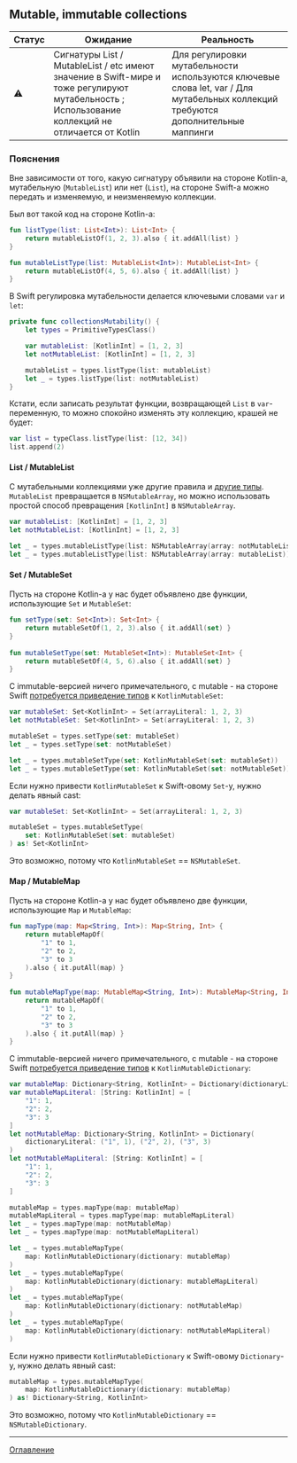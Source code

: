 ## Mutable, immutable collections

| Статус    | Ожидание                                                                                                                                         | Реальность                                                                                                                       |
| --------- | ------------------------------------------------------------------------------------------------------------------------------------------------ | -------------------------------------------------------------------------------------------------------------------------------- |
| :warning: | Сигнатуры List / MutableList / etc имеют значение в Swift-мире и тоже регулируют мутабельность ; Использование коллекций не отличается от Kotlin | Для регулировки мутабельности используются ключевые слова let, var / Для мутабельных коллекций требуются дополнительные маппинги |

### Пояснения

Вне зависимости от того, какую сигнатуру объявили на стороне Kotlin-а, мутабельную (`MutableList`) или нет (`List`), 
на стороне Swift-а можно передать и изменяемую, и неизменяемую коллекции.

Был вот такой код на стороне Kotlin-а:

```kotlin
fun listType(list: List<Int>): List<Int> {  
    return mutableListOf(1, 2, 3).also { it.addAll(list) }  
}  

fun mutableListType(list: MutableList<Int>): MutableList<Int> {  
    return mutableListOf(4, 5, 6).also { it.addAll(list) }  
}
```

В Swift регулировка мутабельности делается ключевыми словами `var` и `let`:

```swift
private func collectionsMutability() {
	let types = PrimitiveTypesClass()

	var mutableList: [KotlinInt] = [1, 2, 3]
	let notMutableList: [KotlinInt] = [1, 2, 3]

	mutableList = types.listType(list: mutableList)
	let _ = types.listType(list: notMutableList)
}
```

Кстати, если записать результат функции, возвращающей `List` в `var`-переменную, то можно спокойно изменять эту 
коллекцию, крашей не будет:

```swift
var list = typeClass.listType(list: [12, 34])
list.append(2)
```

#### List / MutableList

С мутабельными коллекциями уже другие правила и [другие типы](https://kotlinlang.org/docs/native-objc-interop.html#collections). 
`MutableList` превращается в `NSMutableArray`, но можно использовать простой способ превращения `[KotlinInt]` в `NSMutableArray`.

```swift
var mutableList: [KotlinInt] = [1, 2, 3]
let notMutableList: [KotlinInt] = [1, 2, 3]

let _ = types.mutableListType(list: NSMutableArray(array: notMutableList))
let _ = types.mutableListType(list: NSMutableArray(array: mutableList))
```

#### Set / MutableSet
Пусть на стороне Kotlin-а у нас будет объявлено две функции, использующие `Set` и `MutableSet`:

```kotlin
fun setType(set: Set<Int>): Set<Int> {  
    return mutableSetOf(1, 2, 3).also { it.addAll(set) }  
}  
  
fun mutableSetType(set: MutableSet<Int>): MutableSet<Int> {  
    return mutableSetOf(4, 5, 6).also { it.addAll(set) }  
}
```

С immutable-версией ничего примечательного, с mutable - на стороне Swift 
[потребуется приведение типов](https://kotlinlang.org/docs/native-objc-interop.html#collections) 
к `KotlinMutableSet`:

```swift
var mutableSet: Set<KotlinInt> = Set(arrayLiteral: 1, 2, 3)
let notMutableSet: Set<KotlinInt> = Set(arrayLiteral: 1, 2, 3)

mutableSet = types.setType(set: mutableSet)
let _ = types.setType(set: notMutableSet)

let _ = types.mutableSetType(set: KotlinMutableSet(set: mutableSet))
let _ = types.mutableSetType(set: KotlinMutableSet(set: notMutableSet))
```

Если нужно привести `KotlinMutableSet` к Swift-овому `Set`-у, нужно делать явный cast:

```swift
var mutableSet: Set<KotlinInt> = Set(arrayLiteral: 1, 2, 3)

mutableSet = types.mutableSetType(
	set: KotlinMutableSet(set: mutableSet)
) as! Set<KotlinInt>
```

Это возможно, потому что `KotlinMutableSet` == `NSMutableSet`.

#### Map / MutableMap
Пусть на стороне Kotlin-а у нас будет объявлено две функции, использующие `Map` и `MutableMap`:

```kotlin
fun mapType(map: Map<String, Int>): Map<String, Int> {  
    return mutableMapOf(  
        "1" to 1,  
		"2" to 2,  
		"3" to 3  
	).also { it.putAll(map) }  
}  
  
fun mutableMapType(map: MutableMap<String, Int>): MutableMap<String, Int> {  
    return mutableMapOf(  
        "1" to 1,  
		"2" to 2,  
		"3" to 3  
	).also { it.putAll(map) }  
}
```

С immutable-версией ничего примечательного, с mutable - на стороне Swift
[потребуется приведение типов](https://kotlinlang.org/docs/native-objc-interop.html#collections)
к `KotlinMutableDictionary`:

```swift
var mutableMap: Dictionary<String, KotlinInt> = Dictionary(dictionaryLiteral: ("1", 1), ("2", 2), ("3", 3))
var mutableMapLiteral: [String: KotlinInt] = [
	"1": 1,
	"2": 2,
	"3": 3
]
let notMutableMap: Dictionary<String, KotlinInt> = Dictionary(
	dictionaryLiteral: ("1", 1), ("2", 2), ("3", 3)
)
let notMutableMapLiteral: [String: KotlinInt] = [
	"1": 1,
	"2": 2,
	"3": 3
]

mutableMap = types.mapType(map: mutableMap)
mutableMapLiteral = types.mapType(map: mutableMapLiteral)
let _ = types.mapType(map: notMutableMap)
let _ = types.mapType(map: notMutableMapLiteral)

let _ = types.mutableMapType(
	map: KotlinMutableDictionary(dictionary: mutableMap)
)
let _ = types.mutableMapType(
	map: KotlinMutableDictionary(dictionary: mutableMapLiteral)
)
let _ = types.mutableMapType(
	map: KotlinMutableDictionary(dictionary: notMutableMap)
)
let _ = types.mutableMapType(
	map: KotlinMutableDictionary(dictionary: notMutableMapLiteral)
)
```

Если нужно привести `KotlinMutableDictionary` к Swift-овому `Dictionary`-у, нужно делать явный cast:

```swift
mutableMap = types.mutableMapType(
	map: KotlinMutableDictionary(dictionary: mutableMap)
) as! Dictionary<String, KotlinInt>
```

Это возможно, потому что `KotlinMutableDictionary` == `NSMutableDictionary`.

---
[Оглавление](/README.md)